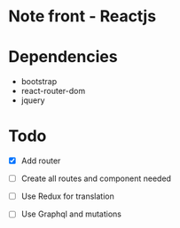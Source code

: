 # Note front - Reactjs

# Dependencies
 
 - bootstrap
 - react-router-dom
 - jquery
 
 # Todo 
 
 - [x] Add router
 - [ ] Create all routes and component needed
 - [ ] Use Redux for translation 
 - [ ] Use Graphql and mutations



